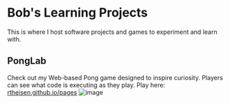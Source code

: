 # Bob's Learning Projects

This is where I host software projects and games to experiment and learn with. 

## PongLab
Check out my Web-based Pong game designed to inspire curiosity. Players can see what code is executing as they play.
Play here: [rtheisen.github.io/pages](https://rftheisen.github.io/pong/)
![image](https://github.com/rftheisen/rftheisen.github.io/assets/52935050/2dcb296b-6f90-4c4b-ae13-f3740c00a129)


